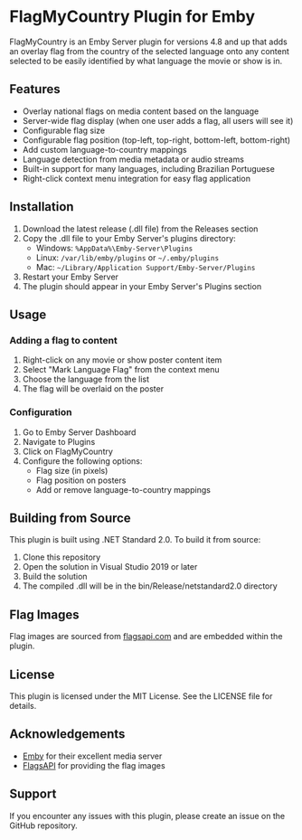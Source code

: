 # FlagMyCountry Plugin for Emby

FlagMyCountry is an Emby Server plugin for versions 4.8 and up that adds an overlay flag from the country of the selected language onto any content selected to be easily identified by what language the movie or show is in.

## Features

- Overlay national flags on media content based on the language
- Server-wide flag display (when one user adds a flag, all users will see it)
- Configurable flag size
- Configurable flag position (top-left, top-right, bottom-left, bottom-right)
- Add custom language-to-country mappings
- Language detection from media metadata or audio streams
- Built-in support for many languages, including Brazilian Portuguese
- Right-click context menu integration for easy flag application

## Installation

1. Download the latest release (.dll file) from the Releases section
2. Copy the .dll file to your Emby Server's plugins directory:
   - Windows: `%AppData%\Emby-Server\Plugins`
   - Linux: `/var/lib/emby/plugins` or `~/.emby/plugins`
   - Mac: `~/Library/Application Support/Emby-Server/Plugins`
3. Restart your Emby Server
4. The plugin should appear in your Emby Server's Plugins section

## Usage

### Adding a flag to content

1. Right-click on any movie or show poster content item
2. Select "Mark Language Flag" from the context menu
3. Choose the language from the list
4. The flag will be overlaid on the poster

### Configuration

1. Go to Emby Server Dashboard
2. Navigate to Plugins
3. Click on FlagMyCountry
4. Configure the following options:
   - Flag size (in pixels)
   - Flag position on posters
   - Add or remove language-to-country mappings

## Building from Source

This plugin is built using .NET Standard 2.0. To build it from source:

1. Clone this repository
2. Open the solution in Visual Studio 2019 or later
3. Build the solution
4. The compiled .dll will be in the bin/Release/netstandard2.0 directory

## Flag Images

Flag images are sourced from [flagsapi.com](https://flagsapi.com) and are embedded within the plugin.

## License

This plugin is licensed under the MIT License. See the LICENSE file for details.

## Acknowledgements

- [Emby](https://emby.media/) for their excellent media server
- [FlagsAPI](https://flagsapi.com) for providing the flag images

## Support

If you encounter any issues with this plugin, please create an issue on the GitHub repository.
